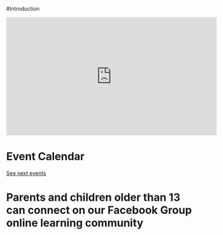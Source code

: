 <div id="fb-root"></div>
<script async defer crossorigin="anonymous" src="https://connect.facebook.net/en_US/sdk.js#xfbml=1&version=v3.3&appId=323516791678894&autoLogAppEvents=1"></script>

#Introduction

<iframe width="560" height="315" src="https://www.youtube.com/embed/jDGfGAxA-MY" frameborder="0" allow="accelerometer; autoplay; encrypted-media; gyroscope; picture-in-picture" allowfullscreen></iframe>

# Event Calendar

[See next events](/calendar)

# Parents and children older than 13 can connect on our Facebook Group online learning community 

<div class="fb-group" data-href="https://www.facebook.com/groups/RaisingADanielle/" data-width="500" data-show-social-context="true" data-show-metadata="true"></div>
